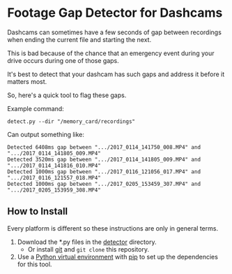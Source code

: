 # Footage Gap Detector for Dashcams
Dashcams can sometimes have a few seconds of gap between recordings when ending the current file and starting the next.

This is bad because of the chance that an emergency event during your drive occurs during one of those gaps.

It's best to detect that your dashcam has such gaps and address it before it matters most.

So, here's a quick tool to flag these gaps.

Example command:
```
detect.py --dir "/memory_card/recordings"
```

Can output something like:
```
Detected 6408ms gap between ".../2017_0114_141750_008.MP4" and ".../2017_0114_141805_009.MP4"
Detected 3520ms gap between ".../2017_0114_141805_009.MP4" and ".../2017_0114_141816_010.MP4"
Detected 1000ms gap between ".../2017_0116_121056_017.MP4" and ".../2017_0116_121557_018.MP4"
Detected 1000ms gap between ".../2017_0205_153459_307.MP4" and ".../2017_0205_153959_308.MP4"
```

## How to Install
Every platform is different so these instructions are only in general terms.

1. Download the *.py files in the [detector](https://github.com/nekorevend/Footage-Gap-Detector/tree/main/detector) directory.
    - Or install [git](https://git-scm.com/) and `git clone` this repository.
1. Use a [Python virtual environment](https://docs.python.org/3/library/venv.html) with [pip](https://packaging.python.org/en/latest/key_projects/#pip) to set up the dependencies for this tool.
